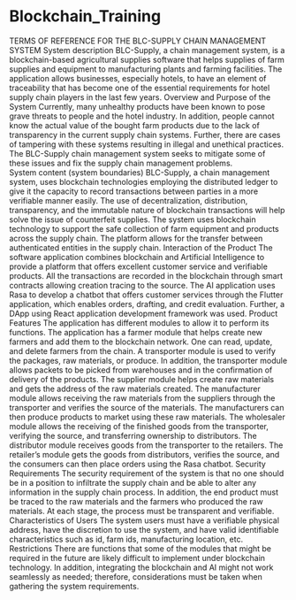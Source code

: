 # Blockchain_Training
TERMS OF REFERENCE FOR THE BLC-SUPPLY CHAIN MANAGEMENT SYSTEM
System description
BLC-Supply, a chain management system, is a blockchain-based agricultural supplies software that helps supplies of farm supplies and equipment to manufacturing plants and farming facilities. The application allows businesses, especially hotels, to have an element of traceability that has become one of the essential requirements for hotel supply chain players in the last few years. 
Overview and Purpose of the System
Currently, many unhealthy products have been known to pose grave threats to people and the hotel industry. In addition, people cannot know the actual value of the bought farm products due to the lack of transparency in the current supply chain systems. Further, there are cases of tampering with these systems resulting in illegal and unethical practices. The BLC-Supply chain management system seeks to mitigate some of these issues and fix the supply chain management problems.  
System content (system boundaries)
BLC-Supply, a chain management system, uses blockchain technologies employing the distributed ledger to give it the capacity to record transactions between parties in a more verifiable manner easily. The use of decentralization, distribution, transparency, and the immutable nature of blockchain transactions will help solve the issue of counterfeit supplies. The system uses blockchain technology to support the safe collection of farm equipment and products across the supply chain. The platform allows for the transfer between authenticated entities in the supply chain. 
Interaction of the Product 
The software application combines blockchain and Artificial Intelligence to provide a platform that offers excellent customer service and verifiable products. All the transactions are recorded in the blockchain through smart contracts allowing creation tracing to the source. The AI application uses Rasa to develop a chatbot that offers customer services through the Flutter application, which enables orders, drafting, and credit evaluation. Further, a DApp using React application development framework was used.
Product Features
The application has different modules to allow it to perform its functions. The application has a farmer module that helps create new farmers and add them to the blockchain network. One can read, update, and delete farmers from the chain. A transporter module is used to verify the packages, raw materials, or produce. In addition, the transporter module allows packets to be picked from warehouses and in the confirmation of delivery of the products. 
The supplier module helps create raw materials and gets the address of the raw materials created. The manufacturer module allows receiving the raw materials from the suppliers through the transporter and verifies the source of the materials. The manufacturers can then produce products to market using these raw materials. The wholesaler module allows the receiving of the finished goods from the transporter, verifying the source, and transferring ownership to distributors. The distributor module receives goods from the transporter to the retailers. The retailer’s module gets the goods from distributors, verifies the source, and the consumers can then place orders using the Rasa chatbot. 
Security Requirements
The security requirement of the system is that no one should be in a position to infiltrate the supply chain and be able to alter any information in the supply chain process. In addition, the end product must be traced to the raw materials and the farmers who produced the raw materials. At each stage, the process must be transparent and verifiable. 
Characteristics of Users
The system users must have a verifiable physical address, have the discretion to use the system, and have valid identifiable characteristics such as id, farm ids, manufacturing location, etc. 
Restrictions
There are functions that some of the modules that might be required in the future are likely difficult to implement under blockchain technology. In addition, integrating the blockchain and AI might not work seamlessly as needed; therefore, considerations must be taken when gathering the system requirements. 


